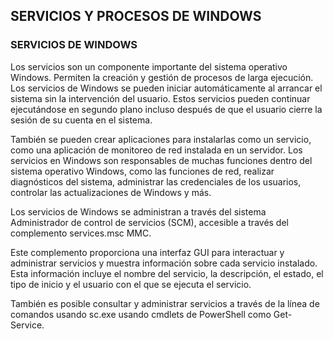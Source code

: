 ## SERVICIOS Y PROCESOS DE WINDOWS

### **SERVICIOS DE WINDOWS**

Los servicios son un componente importante del sistema operativo Windows. Permiten la creación y gestión de procesos de larga ejecución. Los servicios de Windows se pueden iniciar automáticamente al arrancar el sistema sin la intervención del usuario. Estos servicios pueden continuar ejecutándose en segundo plano incluso después de que el usuario cierre la sesión de su cuenta en el sistema.

También se pueden crear aplicaciones para instalarlas como un servicio, como una aplicación de monitoreo de red instalada en un servidor. Los servicios en Windows son responsables de muchas funciones dentro del sistema operativo Windows, como las funciones de red, realizar diagnósticos del sistema, administrar las credenciales de los usuarios, controlar las actualizaciones de Windows y más.

Los servicios de Windows se administran a través del sistema Administrador de control de servicios (SCM), accesible a través del complemento services.msc MMC.

Este complemento proporciona una interfaz GUI para interactuar y administrar servicios y muestra información sobre cada servicio instalado. Esta información incluye el nombre del servicio, la descripción, el estado, el tipo de inicio y el usuario con el que se ejecuta el servicio.

También es posible consultar y administrar servicios a través de la línea de comandos usando sc.exe usando cmdlets de PowerShell como Get-Service.